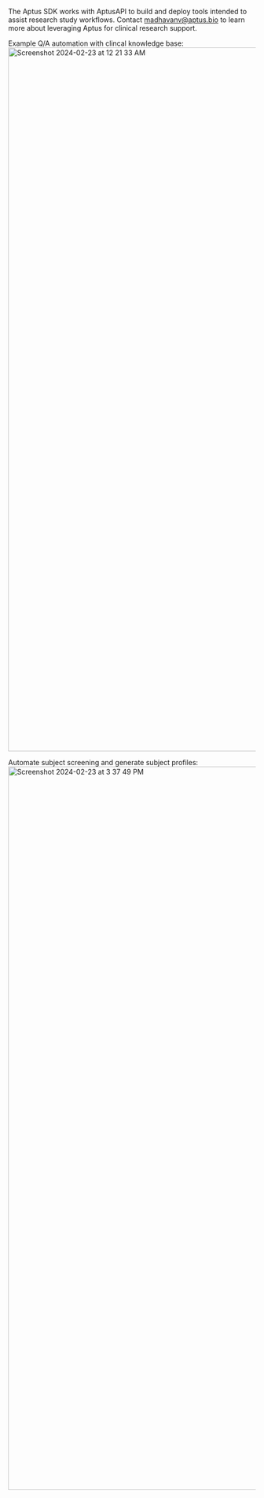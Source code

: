 The Aptus SDK works with AptusAPI to build and deploy tools intended to assist research study workflows. 
Contact madhavanv@aptus.bio to learn more about leveraging Aptus for clinical research support.

Example Q/A automation with clincal knowledge base:
<img width="1429" alt="Screenshot 2024-02-23 at 12 21 33 AM" src="https://github.com/venkateshms/Aptus/assets/68876092/dada363c-9c6b-4a7f-8aee-b6dadcdeafd6">

Automate subject screening and generate subject profiles:
<img width="1469" alt="Screenshot 2024-02-23 at 3 37 49 PM" src="https://github.com/venkateshms/Aptus/assets/68876092/98e47246-33f3-40ac-b29d-c879bf10af27">
